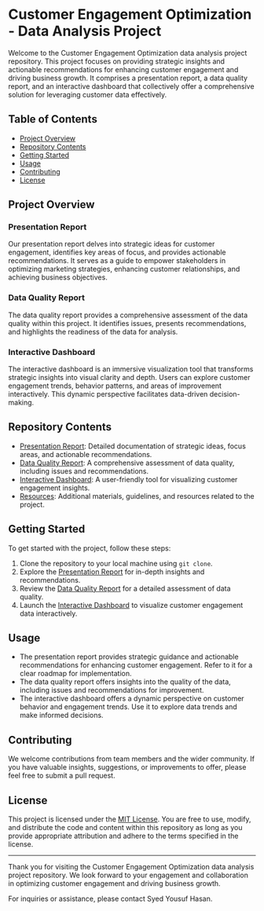 # Customer Engagement Optimization - Data Analysis Project

Welcome to the Customer Engagement Optimization data analysis project repository. This project focuses on providing strategic insights and actionable recommendations for enhancing customer engagement and driving business growth. It comprises a presentation report, a data quality report, and an interactive dashboard that collectively offer a comprehensive solution for leveraging customer data effectively.

## Table of Contents
- [Project Overview](#project-overview)
- [Repository Contents](#repository-contents)
- [Getting Started](#getting-started)
- [Usage](#usage)
- [Contributing](#contributing)
- [License](#license)

## Project Overview

### Presentation Report
Our presentation report delves into strategic ideas for customer engagement, identifies key areas of focus, and provides actionable recommendations. It serves as a guide to empower stakeholders in optimizing marketing strategies, enhancing customer relationships, and achieving business objectives.

### Data Quality Report
The data quality report provides a comprehensive assessment of the data quality within this project. It identifies issues, presents recommendations, and highlights the readiness of the data for analysis.

### Interactive Dashboard
The interactive dashboard is an immersive visualization tool that transforms strategic insights into visual clarity and depth. Users can explore customer engagement trends, behavior patterns, and areas of improvement interactively. This dynamic perspective facilitates data-driven decision-making.

## Repository Contents

- [Presentation Report](/presentation-report): Detailed documentation of strategic ideas, focus areas, and actionable recommendations.
- [Data Quality Report](/data-quality-report): A comprehensive assessment of data quality, including issues and recommendations.
- [Interactive Dashboard](/interactive-dashboard): A user-friendly tool for visualizing customer engagement insights.
- [Resources](/resources): Additional materials, guidelines, and resources related to the project.

## Getting Started

To get started with the project, follow these steps:

1. Clone the repository to your local machine using `git clone`.
2. Explore the [Presentation Report](/presentation-report) for in-depth insights and recommendations.
3. Review the [Data Quality Report](/data-quality-report) for a detailed assessment of data quality.
4. Launch the [Interactive Dashboard](/interactive-dashboard) to visualize customer engagement data interactively.

## Usage

- The presentation report provides strategic guidance and actionable recommendations for enhancing customer engagement. Refer to it for a clear roadmap for implementation.
- The data quality report offers insights into the quality of the data, including issues and recommendations for improvement.
- The interactive dashboard offers a dynamic perspective on customer behavior and engagement trends. Use it to explore data trends and make informed decisions.

## Contributing

We welcome contributions from team members and the wider community. If you have valuable insights, suggestions, or improvements to offer, please feel free to submit a pull request.

## License

This project is licensed under the [MIT License](LICENSE). You are free to use, modify, and distribute the code and content within this repository as long as you provide appropriate attribution and adhere to the terms specified in the license.

---

Thank you for visiting the Customer Engagement Optimization data analysis project repository. We look forward to your engagement and collaboration in optimizing customer engagement and driving business growth.

For inquiries or assistance, please contact Syed Yousuf Hasan.
